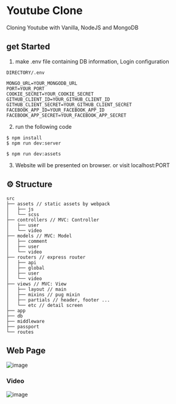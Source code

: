 # Youtube Clone

Cloning Youtube with Vanilla, NodeJS and MongoDB

## get Started

1. make .env file containing DB information, Login configuration

```
DIRECTORY/.env

MONGO_URL=YOUR_MONGODB_URL
PORT=YOUR_PORT
COOKIE_SECRET=YOUR_COOKIE_SECRET
GITHUB_CLIENT_ID=YOUR_GITHUB_CLIENT_ID
GITHUB_CLIENT_SECRET=YOUR_GITHUB_CLIENT_SECRET
FACEBOOK_APP_ID=YOUR_FACEBOOK_APP_ID
FACEBOOK_APP_SECRET=YOUR_FACEBOOK_APP_SECRET
```

2. run the following code

```
$ npm install
$ npm run dev:server
```

```
$ npm run dev:assets
```

3. Website will be presented on browser. or visit localhost:PORT

## ⚙ Structure

```
src
├── assets // static assets by webpack
│   ├── js
│   └── scss
├── controllers // MVC: Controller
│   ├── user
│   └── video
├── models // MVC: Model
│   ├── comment
│   ├── user
│   └── video
├── routers // express router
│   ├── api
│   ├── global
│   ├── user
│   └── video
├── views // MVC: View
│   ├── layout // main
│   ├── mixins // pug mixin
│   ├── partials // header, footer ...
│   └── etc // detail screen
├── app
├── db
├── middleware
├── passport
└── routes
```

## Web Page

![image](https://user-images.githubusercontent.com/59367782/104740858-c9a47100-578b-11eb-9562-93cce307fdc7.png)

### Video

![image](https://user-images.githubusercontent.com/59367782/104740998-f789b580-578b-11eb-85fa-75f1b8f14b9a.png)
